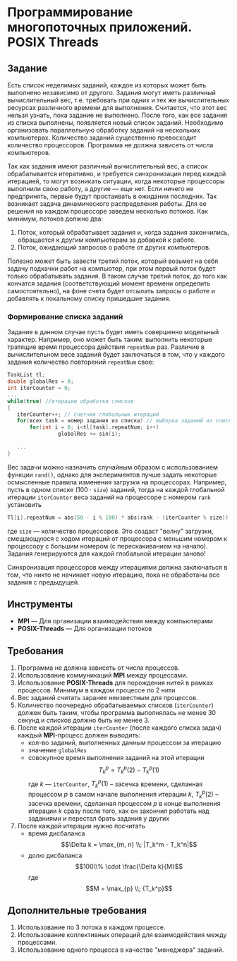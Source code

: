 # Программирование многопоточных приложений. POSIX Threads

## Задание

Есть список неделимых заданий, каждое из которых может быть выполнено независимо от другого. Задания могут иметь различный вычислительный вес, т.е. требовать при одних и тех же вычислительных ресурсах различного времени для выполнения. Считается, что этот вес нельзя узнать, пока задание не выполнено. После того, как все задания из списка выполнены, появляется новый список заданий. Необходимо организовать параллельную обработку заданий на нескольких компьютерах. Количество заданий существенно превосходит количество процессоров. Программа не должна зависеть от числа компьютеров.

Так как задания имеют различный вычислительный вес, а список обрабатывается итеративно, и требуется синхронизация перед каждой итерацией, то могут возникать ситуации, когда некоторые процессоры выполнили свою работу, а другие — еще нет. Если ничего не предпринять, первые будут простаивать в ожидании последних. Так возникает задача динамического распределения работы. Для ее решения на каждом процессоре заведем несколько потоков. Как минимум, потоков должно два:

1. Поток, который обрабатывает задания и, когда задания закончились, обращается к другим компьютерам за добавкой к работе.
2. Поток, ожидающий запросов о работе от других компьютеров.

Полезно может быть завести третий поток, который возьмет на себя задачу подкачки работ на компьютер, при этом первый поток будет только обрабатывать задания. В таком случае третий поток, до того как кончатся задания (соответствующий момент времени определить самостоятельно), на фоне счета будет отсылать запросы о работе и добавлять к локальному списку пришедшие задания.

### Формирование списка заданий

Задание в данном случае пусть будет иметь совершенно модельный характер. Например, оно может быть таким: выполнить некоторые тратящие время процессора действия `repeatNum` раз. Различие в вычислительном весе заданий будет заключаться в том, что у каждого задания количество повторений `repeatNum` свое:

```C
TaskList tl;
double globalRes = 0;
int iterCounter = 0;
...
while(true) //итерации обработки списков
{
   iterCounter++; // счетчик глобальных итераций
   for(всех task = номер задания из списка) // выборка заданий из списка
       for(int i = 0; i<tl[task].repeatNum; i++)
                globalRes += sin(i);
 
   ...
}
```

Вес задачи можно назначить случайным образом с использованием функции `rand()`, однако для экспериментов лучше задать некоторые осмысленные правила изменения загрузки на процессорах. Например, пусть в одном списке (100 $\cdot$ `size`) заданий, тогда на каждой глобальной итерации `iterCounter` веса заданий на процессоре с номером `rank` установить

```C
Tl[i].repeatNum = abs(50 - i % 100) * abs(rank - (iterCounter % size)) * L;
```

где `size` — количество процессоров. Это создаст "волну" загрузки, смещающуюся с ходом итераций от процессора с меньшим номером к процессору с большим номером (с перескакиванием на начало). Задания генерируются для каждой глобальной итерации заново!

Синхронизация процессоров между итерациями должна заключаться в том, что никто не начинает новую итерацию, пока не обработаны все задания с предыдущей.

## Инструменты

- **MPI** — Для организации взаимодействия между компьютерами
- **POSIX-Threads** — Для организации потоков

## Требования

1. Программа не должна зависеть от числа процессов.
2. Использование коммуникаций **MPI** между процессами.
3. Использование **POSIX-Threads** для порождения нитей в рамках процессов. Минимум в каждом процессе по 2 нити 
4. Вес заданий считать заранее неизвестным для процессов.
5. Количество поочередно обрабатываемых списков (`iterCounter`) должен быть таким, чтобы программа выполнялась не менее 30 секунд и списков должно быть не менее 3.
6. После каждой итерации `iterCounter` (после каждого списка задач) каждый **MPI**-процесс должен выводить: 
   - кол-во заданий, выполненных данным процессом за итерацию
   - значение `globalRes`
   - совокупное время выполнения заданий на этой итерации 
   $$T_k^p = T_k^p(2) - T_k^p(1)$$
   где $k$ — `iterCounter`, $T_k^p(1)$ – засечка времени, сделанная процессом $p$  в самом начале выполнения итерации $k$, $T_k^p(2)$ – засечка времени, сделанная процессом $p$ в конце выполнения итерации $k$ сразу после того, как он закончил работать над заданиями и перестал брать задания у других
7. После каждой итерации нужно посчитать
   - время дисбаланса
   $$\Delta k = \max_{m, n} \\; |T_k^m - T_k^n|$$
   - долю дисбаланса
   $$100\\% \cdot \frac{\Delta k}{M}$$
   где $$M = \max_{p} \\; {T_k^p}$$

## Дополнительные требования

1. Использование по 3 потока в каждом процессе.
2. Использование коллективных операций для взаимодействия между процессами.
3. Использование одного процесса в качестве "менеджера" заданий.
